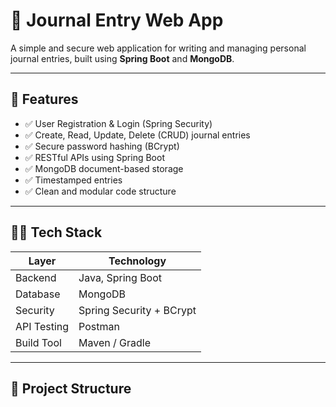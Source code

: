 # 📓 Journal Entry Web App

A simple and secure web application for writing and managing personal journal entries, built using **Spring Boot** and **MongoDB**.

---

## 🚀 Features

- ✅ User Registration & Login (Spring Security)
- ✅ Create, Read, Update, Delete (CRUD) journal entries
- ✅ Secure password hashing (BCrypt)
- ✅ RESTful APIs using Spring Boot
- ✅ MongoDB document-based storage
- ✅ Timestamped entries
- ✅ Clean and modular code structure

---

## 🧑‍💻 Tech Stack

| Layer        | Technology         |
|--------------|--------------------|
| Backend      | Java, Spring Boot  |
| Database     | MongoDB            |
| Security     | Spring Security + BCrypt |
| API Testing  | Postman            |
| Build Tool   | Maven / Gradle     |

---

## 📁 Project Structure

